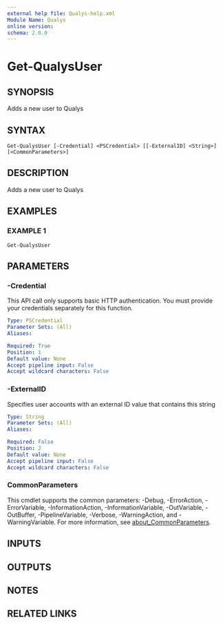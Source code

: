 ```yaml
---
external help file: Qualys-help.xml
Module Name: Qualys
online version:
schema: 2.0.0
---
```


# Get-QualysUser

## SYNOPSIS
Adds a new user to Qualys

## SYNTAX

```
Get-QualysUser [-Credential] <PSCredential> [[-ExternalID] <String>] [<CommonParameters>]
```

## DESCRIPTION
Adds a new user to Qualys

## EXAMPLES

### EXAMPLE 1
```
Get-QualysUser
```

## PARAMETERS

### -Credential
This API call only supports basic HTTP authentication.
You must provide your credentials separately for this function.

```yaml
Type: PSCredential
Parameter Sets: (All)
Aliases:

Required: True
Position: 1
Default value: None
Accept pipeline input: False
Accept wildcard characters: False
```

### -ExternalID
Specifies user accounts with an external ID value that contains this string

```yaml
Type: String
Parameter Sets: (All)
Aliases:

Required: False
Position: 2
Default value: None
Accept pipeline input: False
Accept wildcard characters: False
```

### CommonParameters
This cmdlet supports the common parameters: -Debug, -ErrorAction, -ErrorVariable, -InformationAction, -InformationVariable, -OutVariable, -OutBuffer, -PipelineVariable, -Verbose, -WarningAction, and -WarningVariable. For more information, see [about_CommonParameters](http://go.microsoft.com/fwlink/?LinkID=113216).

## INPUTS

## OUTPUTS

## NOTES

## RELATED LINKS
